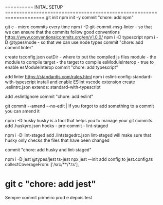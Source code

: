 ========== INITAL SETUP ====================================================================
git init
npm init -y
commit "chore: add npm"

git c - micro commits every time
npm i -D git-commit-msg-linter - so that we can ensure that the commits follow good conventions
https://www.conventionalcommits.org/en/v1.0.0/
npm i -D typescript
npm i -D @types/node - so that we can use node types
commit "chore: add commit linter"

create tsconfig.json
outDir - where to put the compiled js files
module - the module to compile
target - the target to compile
esModuleInterop - true to enable esModuleInterop
commit "chore: add typescript"

add linter
https://standardjs.com/rules.html
npm i eslint-config-standard-with-typescript
install and enable ESlint vscode extension
create .eslintrc.json
extends: standard-with-typescript

add .eslintignore
commit "chore: add eslint"

git commit --amend --no-edit | if you forgot to add something to a commit you can amend it

npm i -D husky
husky is a tool that helps you to manage your git commits
add .huskyrc.json
hooks - pre-commit - lint-staged

npm i -D lint-staged
add .lintstagedrc.json
lint-staged will make sure that husky only checks the files that have been changed

commit "chore: add husky and lint-staged"

npm i -D jest @types/jest ts-jest
npx jest --init
add config to jest.config.ts
collectCoverageFrom: ['<rootDir>/src/**/*.ts'],

git c "chore: add jest"
============================================================================================

Sempre commit primeiro prod e depois test